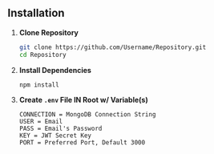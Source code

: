 ## Installation

1. **Clone Repository**
    ```sh
    git clone https://github.com/Username/Repository.git
    cd Repository
    ```

2. **Install Dependencies**
    ```sh
    npm install
    ```

3. **Create `.env` File IN Root w/ Variable(s)**
    ```plaintext
    CONNECTION = MongoDB Connection String
    USER = Email
    PASS = Email's Password
    KEY = JWT Secret Key
    PORT = Preferred Port, Default 3000
    ```
